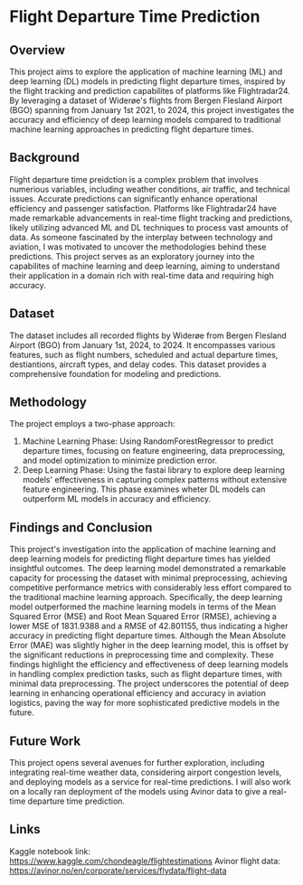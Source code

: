 # Flight Departure Time Prediction
## Overview

This project aims to explore the application of machine learning (ML) and deep learning (DL) models in predicting flight departure times, inspired by the flight tracking and prediction capabilites of platforms like Flightradar24. By leveraging a dataset of Widerøe's flights from Bergen Flesland Airport (BGO) spanning from January 1st 2021, to 2024, this project investigates the accuracy and efficiency of deep learning models compared to traditional machine learning approaches in predicting flight departure times.

## Background
Flight departure time preidction is a complex problem that involves numerious variables, including weather conditions, air traffic, and technical issues. Accurate predictions can significantly enhance operational efficiency and passenger satisfaction. Platforms like Flightradar24 have made remarkable advancements in real-time flight tracking and predictions, likely utilizing advanced ML and DL techniques to process vast amounts of data.
As someone fascinated by the interplay between technology and aviation, I was motivated to uncover the methodologies behind these predictions. This project serves as an exploratory journey into the capabilites of machine learning and deep learning, aiming to understand their application in a domain rich with real-time data and requiring high accuracy.

## Dataset
The dataset includes all recorded flights by Widerøe from Bergen Flesland Airport (BGO) from January 1st, 2024, to 2024. It encompasses various features, such as flight numbers, scheduled and actual departure times, destiantions, aircraft types, and delay codes. This dataset provides a comprehensive foundation for modeling and predictions.

## Methodology
The project employs a two-phase approach:
1. Machine Learning Phase: Using RandomForestRegressor to predict departure times, focusing on feature engineering, data preprocessing, and model optimization to minimize prediction error.
2. Deep Learning Phase: Using the fastai library to explore deep learning models' effectiveness in capturing complex patterns without extensive feature engineering. This phase examines wheter DL models can outperform ML models in accuracy and efficiency.

## Findings and Conclusion
This project's investigation into the application of machine learning and deep learning models for predicting flight departure times has yielded insightful outcomes. The deep learning model demonstrated a remarkable capacity for processing the dataset with minimal preprocessing, achieving competitive performance metrics with considerably less effort compared to the traditional machine learning approach. Specifically, the deep learning model outperformed the machine learning models in terms of the Mean Squared Error (MSE) and Root Mean Squared Error (RMSE), achieving a lower MSE of 1831.9388 and a RMSE of 42.801155, thus indicating a higher accuracy in predicting flight departure times. Although the Mean Absolute Error (MAE) was slightly higher in the deep learning model, this is offset by the significant reductions in preprocessing time and complexity. These findings highlight the efficiency and effectiveness of deep learning models in handling complex prediction tasks, such as flight departure times, with minimal data preprocessing. The project underscores the potential of deep learning in enhancing operational efficiency and accuracy in aviation logistics, paving the way for more sophisticated predictive models in the future.

## Future Work
This project opens several avenues for further exploration, including integrating real-time weather data, considering airport congestion levels, and deploying models as a service for real-time predictions. I will also work on a locally ran deployment of the models using Avinor data to give a real-time departure time prediction.

## Links
Kaggle notebook link: https://www.kaggle.com/chondeagle/flightestimations
Avinor flight data: https://avinor.no/en/corporate/services/flydata/flight-data
